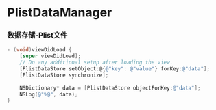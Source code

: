 # PlistDataManager
### 数据存储-Plist文件
``` objective-c
- (void)viewDidLoad {
    [super viewDidLoad];
    // Do any additional setup after loading the view.
    [PlistDataStore setObject:@{@"key": @"value"} forKey:@"data"];
    [PlistDataStore synchronize];
    
    NSDictionary* data = [PlistDataStore objectForKey:@"data"];
    NSLog(@"%@", data);
}
```

